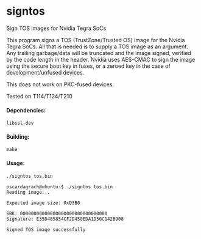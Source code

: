 # signtos
Sign TOS images for Nvidia Tegra SoCs

This program signs a TOS (TrustZone/Trusted OS) image for the Nvidia Tegra SoCs. All that
is needed is to supply a TOS image as an argument. Any trailing garbage/data will be truncated
and the image signed, verified by the code length in the header. Nvidia uses AES-CMAC to sign the
image using the secure boot key in fuses, or a zeroed key in the case of development/unfused devices.

This does not work on PKC-fused devices.

Tested on T114/T124/T210

#### Dependencies:
```
libssl-dev
```

#### Building:
```
make
```

#### Usage:
```
./signtos tos.bin
```

```
oscardagrach@ubuntu:$ ./signtos tos.bin 
Reading image...

Expected image size: 0xD3B0

SBK: 00000000000000000000000000000000
Signature: E35D485854CF2D450EDA1D50C142B908

Signed TOS image successfully
```
